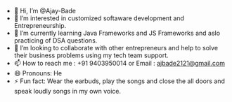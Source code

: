 - 👋 Hi, I’m @Ajay-Bade
- 👀 I’m interested in customized softaware development and Entrepreneurship.
- 🌱 I’m currently learning Java Frameworks and JS Frameworks and aslo practicing of DSA questions.
- 💞️ I’m looking to collaborate with other entrepreneurs and help to solve their business problems using my tech team support.
- 📫 How to reach me : +91 9403950014 or Email : ajbade2121@gmail.com
- 😄 Pronouns: He
- ⚡ Fun fact: Wear the earbuds, play the songs and close the all doors and speak loudly songs in my own voice.

